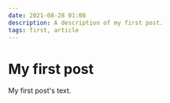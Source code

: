 ```yaml
---
date: 2021-08-28 01:08
description: A description of my first post.
tags: first, article
---
```

# My first post

My first post's text.